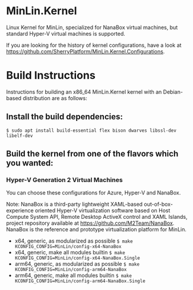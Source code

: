 # MinLin.Kernel

Linux Kernel for MinLin, specialized for NanaBox virtual machines, but standard
Hyper-V virtual machines is supported.

If you are looking for the history of kernel configurations, have a look at
https://github.com/SherryPlatform/MinLin.Kernel.Configurations.

# Build Instructions

Instructions for building an x86_64 MinLin.Kernel kernel with an Debian-based 
distribution are as follows:

## Install the build dependencies:  

`$ sudo apt install build-essential flex bison dwarves libssl-dev libelf-dev`

## Build the kernel from one of the flavors which you wanted:

### Hyper-V Generation 2 Virtual Machines

You can choose these configurations for Azure, Hyper-V and NanaBox.

Note: NanaBox is a third-party lightweight XAML-based out-of-box-experience 
oriented Hyper-V virtualization software based on Host Compute System API, 
Remote Desktop ActiveX control and XAML Islands, project repository available
at https://github.com/M2Team/NanaBox. NanaBox is the reference and prototype
virtualization platform for MinLin.

- x64, generic, as modularized as possible
  `$ make KCONFIG_CONFIG=MinLin/config-x64-NanaBox`
- x64, generic, make all modules builtin
  `$ make KCONFIG_CONFIG=MinLin/config-x64-NanaBox.Single`
- arm64, generic, as modularized as possible
  `$ make KCONFIG_CONFIG=MinLin/config-arm64-NanaBox`
- arm64, generic, make all modules builtin
  `$ make KCONFIG_CONFIG=MinLin/config-arm64-NanaBox.Single`
